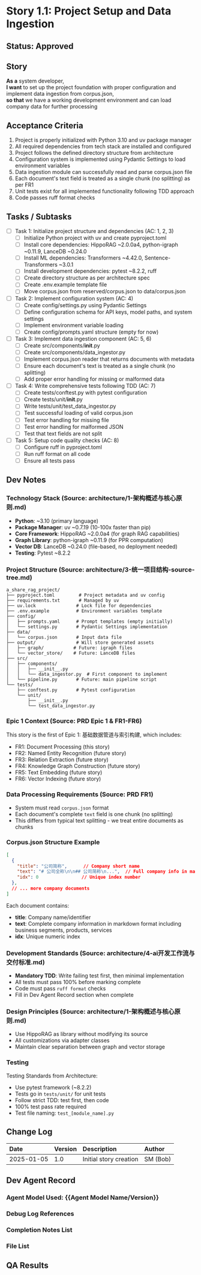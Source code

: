 # Story 1.1: Project Setup and Data Ingestion

## Status: Approved

## Story

**As a** system developer,  
**I want** to set up the project foundation with proper configuration and implement data ingestion from corpus.json,  
**so that** we have a working development environment and can load company data for further processing

## Acceptance Criteria

1. Project is properly initialized with Python 3.10 and uv package manager
2. All required dependencies from tech stack are installed and configured
3. Project follows the defined directory structure from architecture
4. Configuration system is implemented using Pydantic Settings to load environment variables
5. Data ingestion module can successfully read and parse corpus.json file
6. Each document's text field is treated as a single chunk (no splitting) as per FR1
7. Unit tests exist for all implemented functionality following TDD approach
8. Code passes ruff format checks

## Tasks / Subtasks

- [ ] Task 1: Initialize project structure and dependencies (AC: 1, 2, 3)
  - [ ] Initialize Python project with uv and create pyproject.toml
  - [ ] Install core dependencies: HippoRAG ~2.0.0a4, python-igraph ~0.11.9, LanceDB ~0.24.0
  - [ ] Install ML dependencies: Transformers ~4.42.0, Sentence-Transformers ~3.0.1
  - [ ] Install development dependencies: pytest ~8.2.2, ruff
  - [ ] Create directory structure as per architecture spec
  - [ ] Create .env.example template file
  - [ ] Move corpus.json from reserved/corpus.json to data/corpus.json

- [ ] Task 2: Implement configuration system (AC: 4)
  - [ ] Create config/settings.py using Pydantic Settings
  - [ ] Define configuration schema for API keys, model paths, and system settings
  - [ ] Implement environment variable loading
  - [ ] Create config/prompts.yaml structure (empty for now)

- [ ] Task 3: Implement data ingestion component (AC: 5, 6)
  - [ ] Create src/components/__init__.py
  - [ ] Create src/components/data_ingestor.py
  - [ ] Implement corpus.json reader that returns documents with metadata
  - [ ] Ensure each document's text is treated as a single chunk (no splitting)
  - [ ] Add proper error handling for missing or malformed data

- [ ] Task 4: Write comprehensive tests following TDD (AC: 7)
  - [ ] Create tests/conftest.py with pytest configuration
  - [ ] Create tests/unit/__init__.py
  - [ ] Write tests/unit/test_data_ingestor.py
  - [ ] Test successful loading of valid corpus.json
  - [ ] Test error handling for missing file
  - [ ] Test error handling for malformed JSON
  - [ ] Test that text fields are not split

- [ ] Task 5: Setup code quality checks (AC: 8)
  - [ ] Configure ruff in pyproject.toml
  - [ ] Run ruff format on all code
  - [ ] Ensure all tests pass

## Dev Notes

### Technology Stack (Source: architecture/1-架构概述与核心原则.md)
- **Python**: ~3.10 (primary language)
- **Package Manager**: uv ~0.7.19 (10-100x faster than pip)
- **Core Framework**: HippoRAG ~2.0.0a4 (for graph RAG capabilities)
- **Graph Library**: python-igraph ~0.11.9 (for PPR computation)
- **Vector DB**: LanceDB ~0.24.0 (file-based, no deployment needed)
- **Testing**: Pytest ~8.2.2

### Project Structure (Source: architecture/3-统一项目结构-source-tree.md)
```
a_share_rag_project/
├── pyproject.toml         # Project metadata and uv config
├── requirements.txt       # Managed by uv
├── uv.lock               # Lock file for dependencies
├── .env.example          # Environment variables template
├── config/
│   ├── prompts.yaml      # Prompt templates (empty initially)
│   └── settings.py       # Pydantic Settings implementation
├── data/
│   └── corpus.json       # Input data file
├── output/               # Will store generated assets
│   ├── graph/           # Future: igraph files
│   └── vector_store/    # Future: LanceDB files
├── src/
│   ├── components/
│   │   ├── __init__.py
│   │   └── data_ingestor.py  # First component to implement
│   └── pipeline.py       # Future: main pipeline script
└── tests/
    ├── conftest.py       # Pytest configuration
    └── unit/
        ├── __init__.py
        └── test_data_ingestor.py
```

### Epic 1 Context (Source: PRD Epic 1 & FR1-FR6)
This story is the first of Epic 1: 基础数据管道与索引构建, which includes:
- FR1: Document Processing (this story)
- FR2: Named Entity Recognition (future story)
- FR3: Relation Extraction (future story) 
- FR4: Knowledge Graph Construction (future story)
- FR5: Text Embedding (future story)
- FR6: Vector Indexing (future story)

### Data Processing Requirements (Source: PRD FR1)
- System must read `corpus.json` format
- Each document's complete `text` field is one chunk (no splitting)
- This differs from typical text splitting - we treat entire documents as chunks

### Corpus.json Structure Example
```json
[
  {
    "title": "公司简称",      // Company short name
    "text": "# 公司全称\n\n## 公司简称\n...",  // Full company info in markdown
    "idx": 0                // Unique index number
  },
  // ... more company documents
]
```
Each document contains:
- **title**: Company name/identifier
- **text**: Complete company information in markdown format including business segments, products, services
- **idx**: Unique numeric index

### Development Standards (Source: architecture/4-ai开发工作流与交付标准.md)
- **Mandatory TDD**: Write failing test first, then minimal implementation
- All tests must pass 100% before marking complete
- Code must pass `ruff format` checks
- Fill in Dev Agent Record section when complete

### Design Principles (Source: architecture/1-架构概述与核心原则.md)
- Use HippoRAG as library without modifying its source
- All customizations via adapter classes
- Maintain clear separation between graph and vector storage

### Testing

Testing Standards from Architecture:
- Use pytest framework (~8.2.2)
- Tests go in `tests/unit/` for unit tests
- Follow strict TDD: test first, then code
- 100% test pass rate required
- Test file naming: `test_[module_name].py`

## Change Log

| Date | Version | Description | Author |
| :--- | :------ | :---------- | :----- |
| 2025-01-05 | 1.0 | Initial story creation | SM (Bob) |

## Dev Agent Record

### Agent Model Used: {{Agent Model Name/Version}}

### Debug Log References

### Completion Notes List

### File List

## QA Results